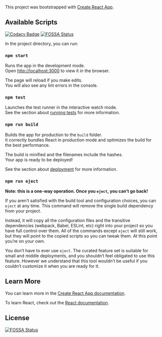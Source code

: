This project was bootstrapped with [Create React App](https://github.com/facebook/create-react-app).

## Available Scripts
[![Codacy Badge](https://api.codacy.com/project/badge/Grade/b485985888f14890a6ce90e15d4830c0)](https://app.codacy.com/manual/vadimbakaev/flatmap?utm_source=github.com&utm_medium=referral&utm_content=vadimbakaev/flatmap&utm_campaign=Badge_Grade_Dashboard)
[![FOSSA Status](https://app.fossa.com/api/projects/git%2Bgithub.com%2Fvadimbakaev%2Fflatmap.svg?type=shield)](https://app.fossa.com/projects/git%2Bgithub.com%2Fvadimbakaev%2Fflatmap?ref=badge_shield)


In the project directory, you can run:

### `npm start`

Runs the app in the development mode.<br />
Open [http://localhost:3000](http://localhost:3000) to view it in the browser.

The page will reload if you make edits.<br />
You will also see any lint errors in the console.

### `npm test`

Launches the test runner in the interactive watch mode.<br />
See the section about [running tests](https://facebook.github.io/create-react-app/docs/running-tests) for more information.

### `npm run build`

Builds the app for production to the `build` folder.<br />
It correctly bundles React in production mode and optimizes the build for the best performance.

The build is minified and the filenames include the hashes.<br />
Your app is ready to be deployed!

See the section about [deployment](https://facebook.github.io/create-react-app/docs/deployment) for more information.

### `npm run eject`

**Note: this is a one-way operation. Once you `eject`, you can’t go back!**

If you aren’t satisfied with the build tool and configuration choices, you can `eject` at any time. This command will remove the single build dependency from your project.

Instead, it will copy all the configuration files and the transitive dependencies (webpack, Babel, ESLint, etc) right into your project so you have full control over them. All of the commands except `eject` will still work, but they will point to the copied scripts so you can tweak them. At this point you’re on your own.

You don’t have to ever use `eject`. The curated feature set is suitable for small and middle deployments, and you shouldn’t feel obligated to use this feature. However we understand that this tool wouldn’t be useful if you couldn’t customize it when you are ready for it.

## Learn More

You can learn more in the [Create React App documentation](https://facebook.github.io/create-react-app/docs/getting-started).

To learn React, check out the [React documentation](https://reactjs.org/).

## License
[![FOSSA Status](https://app.fossa.com/api/projects/git%2Bgithub.com%2Fvadimbakaev%2Fflatmap.svg?type=large)](https://app.fossa.com/projects/git%2Bgithub.com%2Fvadimbakaev%2Fflatmap?ref=badge_large)

